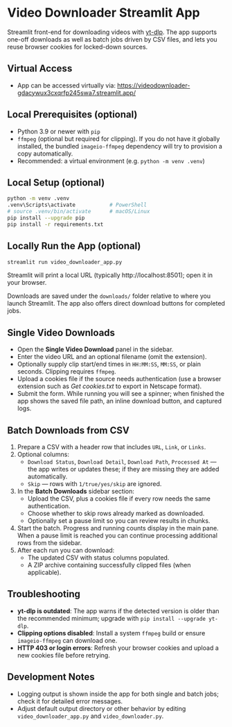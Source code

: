 # Video Downloader Streamlit App

Streamlit front-end for downloading videos with [yt-dlp](https://github.com/yt-dlp/yt-dlp). The app supports one-off downloads as well as batch jobs driven by CSV files, and lets you reuse browser cookies for locked-down sources.

## Virtual Access
- App can be accessed virtually via: https://videodownloader-gdacywux3cxqrfp245swa7.streamlit.app/

## Local Prerequisites (optional)
- Python 3.9 or newer with `pip`
- `ffmpeg` (optional but required for clipping). If you do not have it globally installed, the bundled `imageio-ffmpeg` dependency will try to provision a copy automatically.
- Recommended: a virtual environment (e.g. `python -m venv .venv`)

## Local Setup (optional)
```bash
python -m venv .venv
.venv\Scripts\activate           # PowerShell
# source .venv/bin/activate      # macOS/Linux
pip install --upgrade pip
pip install -r requirements.txt
```

## Locally Run the App (optional)
```bash
streamlit run video_downloader_app.py
```

Streamlit will print a local URL (typically http://localhost:8501); open it in your browser.

Downloads are saved under the `downloads/` folder relative to where you launch Streamlit. The app also offers direct download buttons for completed jobs.

## Single Video Downloads
- Open the **Single Video Download** panel in the sidebar.
- Enter the video URL and an optional filename (omit the extension).
- Optionally supply clip start/end times in `HH:MM:SS`, `MM:SS`, or plain seconds. Clipping requires `ffmpeg`.
- Upload a cookies file if the source needs authentication (use a browser extension such as *Get cookies.txt* to export in Netscape format).
- Submit the form. While running you will see a spinner; when finished the app shows the saved file path, an inline download button, and captured logs.

## Batch Downloads from CSV
1. Prepare a CSV with a header row that includes `URL`, `Link`, or `Links`.
2. Optional columns:
   - `Download Status`, `Download Detail`, `Download Path`, `Processed At` — the app writes or updates these; if they are missing they are added automatically.
   - `Skip` — rows with `1/true/yes/skip` are ignored.
3. In the **Batch Downloads** sidebar section:
   - Upload the CSV, plus a cookies file if every row needs the same authentication.
   - Choose whether to skip rows already marked as downloaded.
   - Optionally set a pause limit so you can review results in chunks.
4. Start the batch. Progress and running counts display in the main pane. When a pause limit is reached you can continue processing additional rows from the sidebar.
5. After each run you can download:
   - The updated CSV with status columns populated.
   - A ZIP archive containing successfully clipped files (when applicable).

## Troubleshooting
- **yt-dlp is outdated**: The app warns if the detected version is older than the recommended minimum; upgrade with `pip install --upgrade yt-dlp`.
- **Clipping options disabled**: Install a system `ffmpeg` build or ensure `imageio-ffmpeg` can download one.
- **HTTP 403 or login errors**: Refresh your browser cookies and upload a new cookies file before retrying.

## Development Notes
- Logging output is shown inside the app for both single and batch jobs; check it for detailed error messages.
- Adjust default output directory or other behavior by editing `video_downloader_app.py` and `video_downloader.py`.
